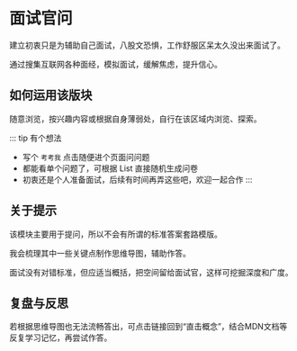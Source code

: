 # 面试官问

建立初衷只是为辅助自己面试，八股文恐惧，工作舒服区呆太久没出来面试了。

通过搜集互联网各种面经，模拟面试，缓解焦虑，提升信心。

## 如何运用该版块

随意浏览，按兴趣内容或根据自身薄弱处，自行在该区域内浏览、探索。

::: tip 有个想法
- 写个 `考考我` 点击随便进个页面问问题
- 都能看单个问题了，可根据 List 直接随机生成问卷
- 初衷还是个人准备面试，后续有时间再弄这些吧，欢迎一起合作
:::

## 关于提示

该模块主要用于提问，所以不会有所谓的标准答案套路模版。

我会梳理其中一些关键点制作思维导图，辅助作答。

面试没有对错标准，但应适当概括，把空间留给面试官，这样可挖掘深度和广度。

## 复盘与反思

若根据思维导图也无法流畅答出，可点击链接回到“直击概念”，结合MDN文档等反复学习记忆，再尝试作答。
